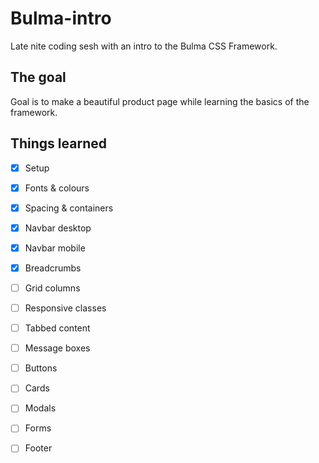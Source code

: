 # Bulma-intro
Late nite coding sesh with an intro to the Bulma CSS Framework.

## The goal
Goal is to make a beautiful product page while learning the basics of the framework.

## Things learned
- [x] Setup
- [x] Fonts & colours
- [x] Spacing & containers
- [x] Navbar desktop
- [x] Navbar mobile
- [x] Breadcrumbs
- [ ] Grid columns
- [ ] Responsive classes
- [ ] Tabbed content
- [ ] Message boxes
- [ ] Buttons
- [ ] Cards
- [ ] Modals
- [ ] Forms
- [ ] Footer



